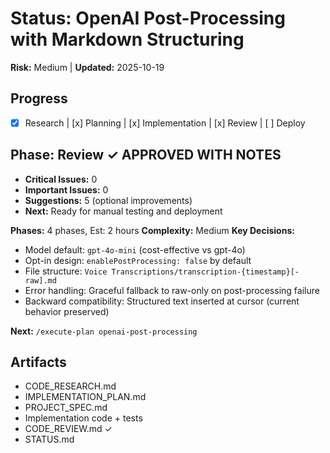 # Status: OpenAI Post-Processing with Markdown Structuring

**Risk:** Medium | **Updated:** 2025-10-19

## Progress
- [x] Research | [x] Planning | [x] Implementation | [x] Review | [ ] Deploy

## Phase: Review ✓ APPROVED WITH NOTES
- **Critical Issues:** 0
- **Important Issues:** 0
- **Suggestions:** 5 (optional improvements)
- **Next:** Ready for manual testing and deployment

**Phases:** 4 phases, Est: 2 hours
**Complexity:** Medium
**Key Decisions:**
- Model default: `gpt-4o-mini` (cost-effective vs gpt-4o)
- Opt-in design: `enablePostProcessing: false` by default
- File structure: `Voice Transcriptions/transcription-{timestamp}[-raw].md`
- Error handling: Graceful fallback to raw-only on post-processing failure
- Backward compatibility: Structured text inserted at cursor (current behavior preserved)

**Next:** `/execute-plan openai-post-processing`

## Artifacts
- CODE_RESEARCH.md
- IMPLEMENTATION_PLAN.md
- PROJECT_SPEC.md
- Implementation code + tests
- CODE_REVIEW.md ✓
- STATUS.md

